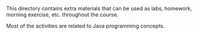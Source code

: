 This directory contains extra materials that can be used as labs, homework, morning exercise, etc. throughout the course. 

Most of the activities are related to Java programming concepts.
